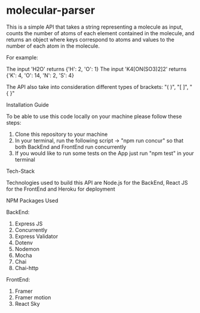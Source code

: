 # molecular-parser

This is a simple API that takes a string representing a molecule as input, counts the number of atoms of each element contained in the molecule, and returns an object where keys correspond to atoms and values to the number of each atom in the molecule.

For example:

The input 'H2O' returns {'H': 2, 'O': 1}
The input 'K4[ON(SO3)2]2' returns {'K': 4, 'O': 14, 'N': 2, 'S': 4}

The API also take into consideration different types of brackets: "( )", "[ ]", "{ }" 

Installation Guide

To be able to use this code locally on your machine please follow these steps:
1) Clone this repository to your machine
2) In your terminal, run the following script -> "npm run concur" so that both BackEnd and FrontEnd run concurrently
3) If you would like to run some tests on the App just run "npm test" in your terminal 

Tech-Stack

Technologies used to build this API are Node.js for the BackEnd, React JS for the FrontEnd and Heroku for deployment

NPM Packages Used

BackEnd:
1) Express JS
2) Concurrently
3) Express Validator
4) Dotenv
5) Nodemon
6) Mocha
7) Chai 
8) Chai-http

FrontEnd:
1) Framer 
2) Framer motion 
3) React Sky
